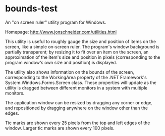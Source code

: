 # bounds-test
An "on screen ruler" utility program for Windows.

Homepage: http://www.jonschneider.com/utilities.html

This utility is useful to roughly gauge the size and position of items on the screen, like a simple on-screen ruler. The program's window background is partially transparent; by resizing it to fit over an item on the screen, an approximation of the item's size and position in pixels (corresponding to the program window's own size and position) is displayed.

The utility also shows information on the bounds of the screen, corresponding to the WorkingArea property of the .NET Framework's System.Windows.Forms.Screen class. These properties will update as the utility is dragged between different monitors in a system with multiple monitors.

The application window can be resized by dragging any corner or edge, and repositioned by dragging anywhere on the window other than the edges.

Tic marks are shown every 25 pixels from the top and left edges of the window. Larger tic marks are shown every 100 pixels. 
